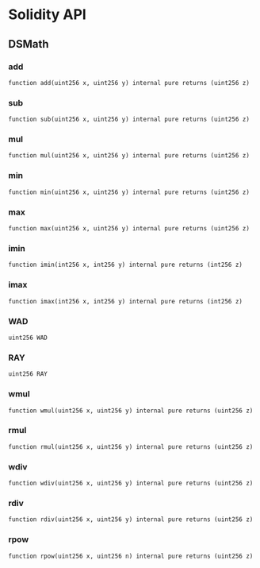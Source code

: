 # Solidity API

## DSMath

### add

```solidity
function add(uint256 x, uint256 y) internal pure returns (uint256 z)
```

### sub

```solidity
function sub(uint256 x, uint256 y) internal pure returns (uint256 z)
```

### mul

```solidity
function mul(uint256 x, uint256 y) internal pure returns (uint256 z)
```

### min

```solidity
function min(uint256 x, uint256 y) internal pure returns (uint256 z)
```

### max

```solidity
function max(uint256 x, uint256 y) internal pure returns (uint256 z)
```

### imin

```solidity
function imin(int256 x, int256 y) internal pure returns (int256 z)
```

### imax

```solidity
function imax(int256 x, int256 y) internal pure returns (int256 z)
```

### WAD

```solidity
uint256 WAD
```

### RAY

```solidity
uint256 RAY
```

### wmul

```solidity
function wmul(uint256 x, uint256 y) internal pure returns (uint256 z)
```

### rmul

```solidity
function rmul(uint256 x, uint256 y) internal pure returns (uint256 z)
```

### wdiv

```solidity
function wdiv(uint256 x, uint256 y) internal pure returns (uint256 z)
```

### rdiv

```solidity
function rdiv(uint256 x, uint256 y) internal pure returns (uint256 z)
```

### rpow

```solidity
function rpow(uint256 x, uint256 n) internal pure returns (uint256 z)
```

